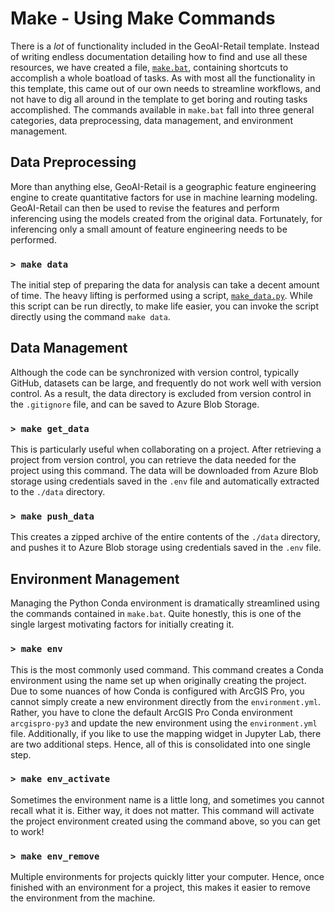 # Make - Using Make Commands

There is a _lot_ of functionality included in the GeoAI-Retail template. Instead of writing endless documentation detailing how to find and use all these resources, we have created a file, [`make.bat`](https://github.com/esri/geoai-retail/blob/master/%7B%7Bcookiecutter.project_name%7D%7D/make.bat), containing shortcuts to accomplish a whole boatload of tasks. As with most all the functionality in this template, this came out of our own needs to streamline workflows, and not have to dig all around in the template to get boring and routing tasks accomplished. The commands available in `make.bat` fall into three general categories, data preprocessing, data management, and environment management.

## Data Preprocessing

More than anything else, GeoAI-Retail is a geographic feature engineering engine to create quantitative factors for use in machine learning modeling. GeoAI-Retail can then be used to revise the features and perform inferencing using the models created from the original data. Fortunately, for inferencing only a small amount of feature engineering needs to be performed. 

### `> make data`

The initial step of preparing the data for analysis can take a decent amount of time. The heavy lifting is performed using a script, [`make_data.py`](https://github.com/esri/geoai-retail/blob/master/%7B%7Bcookiecutter.project_name%7D%7D/scripts/make_data.py). While this script can be run directly, to make life easier, you can invoke the script directly using the command `make data`.

## Data Management

Although the code can be synchronized with version control, typically GitHub, datasets can be large, and frequently do not work well with version control. As a result, the data directory is excluded from version control in the `.gitignore` file, and can be saved to Azure Blob Storage.

### `> make get_data`

This is particularly useful when collaborating on a project. After retrieving a project from version control, you can retrieve the data needed for the project using this command. The data will be downloaded from Azure Blob storage using credentials saved in the `.env` file and automatically extracted to the `./data` directory.

### `> make push_data`

This creates a zipped archive of the entire contents of the `./data` directory, and pushes it to Azure Blob storage using credentials saved in the `.env` file.

## Environment Management

Managing the Python Conda environment is dramatically streamlined using the commands contained in `make.bat`. Quite honestly, this is one of the single largest motivating factors for initially creating it.

### `> make env`

This is the most commonly used command. This command creates a Conda environment using the name set up when originally creating the project. Due to some nuances of how Conda is configured with ArcGIS Pro, you cannot simply create a new environment directly from the `environment.yml`. Rather, you have to clone the default ArcGIS Pro Conda environment `arcgispro-py3` and update the new environment using the `environment.yml` file. Additionally, if you like to use the mapping widget in Jupyter Lab, there are two additional steps. Hence, all of this is consolidated into one single step.

### `> make env_activate`

Sometimes the environment name is a little long, and sometimes you cannot recall what it is. Either way, it does not matter. This command will activate the project environment created using the command above, so you can get to work!

### `> make env_remove`

Multiple environments for projects quickly litter your computer. Hence, once finished with an environment for a project, this makes it easier to remove the environment from the machine.